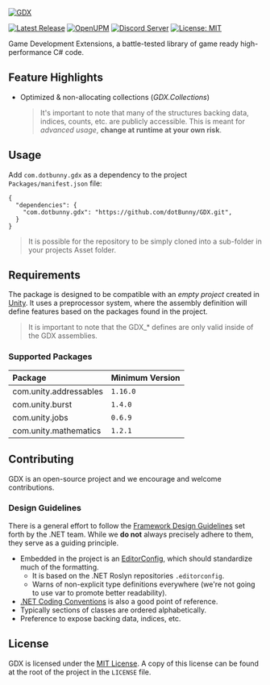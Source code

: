 [![GDX](https://dotbunny.com/wp-content/uploads/2021/01/gdx-logo-fun.png)](https://github.com/dotBunny/GDX)

[![Latest Release](https://img.shields.io/github/release/dotBunny/GDX.svg?logo=github)](https://github.com/dotBunny/GDX/releases)
[![OpenUPM](https://img.shields.io/npm/v/com.dotbunny.gdx?label=openupm&registry_uri=https://package.openupm.com)](https://openupm.com/packages/com.dotbunny.gdx/)
[![Discord Server](https://img.shields.io/discord/582190573897908224.svg?label=discord&logo=discord&color=informational)](https://discord.gg/EcceFGAuJs)
[![License: MIT](https://img.shields.io/badge/License-MIT-blue.svg)](https://github.com/dotBunny/GDX/blob/main/LICENSE)

Game Development Extensions, a battle-tested library of game ready high-performance C# code.

## Feature Highlights
- Optimized & non-allocating collections (_GDX.Collections_)
  > It's important to note that many of the structures backing data, indices, counts, etc. are publicly accessible.
  > This is meant for _advanced usage_, **change at runtime at your own risk**.

## Usage
Add `com.dotbunny.gdx` as a dependency to the project `Packages/manifest.json` file:

```
{
  "dependencies": {
    "com.dotbunny.gdx": "https://github.com/dotBunny/GDX.git",
  }
}
```
> It is possible for the repository to be simply cloned into a sub-folder in your projects Asset folder.

## Requirements
The package is designed to be compatible with an _empty project_ created in [Unity](http://unity3d.com).
It uses a preprocessor system, where the assembly definition will define features based on the packages found in the project.
> It is important to note that the GDX_* defines are only valid inside of the GDX assemblies.
### Supported Packages
Package | Minimum Version
:--- | ---
com.unity.addressables | `1.16.0`
com.unity.burst | `1.4.0`
com.unity.jobs | `0.6.9`
com.unity.mathematics | `1.2.1`

## Contributing
GDX is an open-source project and we encourage and welcome contributions.
### Design Guidelines
There is a general effort to follow the [Framework Design Guidelines](https://docs.microsoft.com/en-us/dotnet/standard/design-guidelines/)
set forth by the .NET team. While we **do not** always precisely adhere to them, they serve as a guiding principle.
- Embedded in the project is an [EditorConfig](https://editorconfig.org/), which should standardize much of the formatting.
    - It is based on the .NET Roslyn repositories `.editorconfig`.
    - Warns of non-explicit type definitions everywhere (we're not going to use var to promote better readability).
- [.NET Coding Conventions](https://docs.microsoft.com/en-us/dotnet/csharp/programming-guide/inside-a-program/coding-conventions) is also a good point of reference.
- Typically sections of classes are ordered alphabetically.
- Preference to expose backing data, indices, etc.

## License
GDX is licensed under the [MIT License](https://choosealicense.com/licenses/mit/).
A copy of this license can be found at the root of the project in the `LICENSE` file.